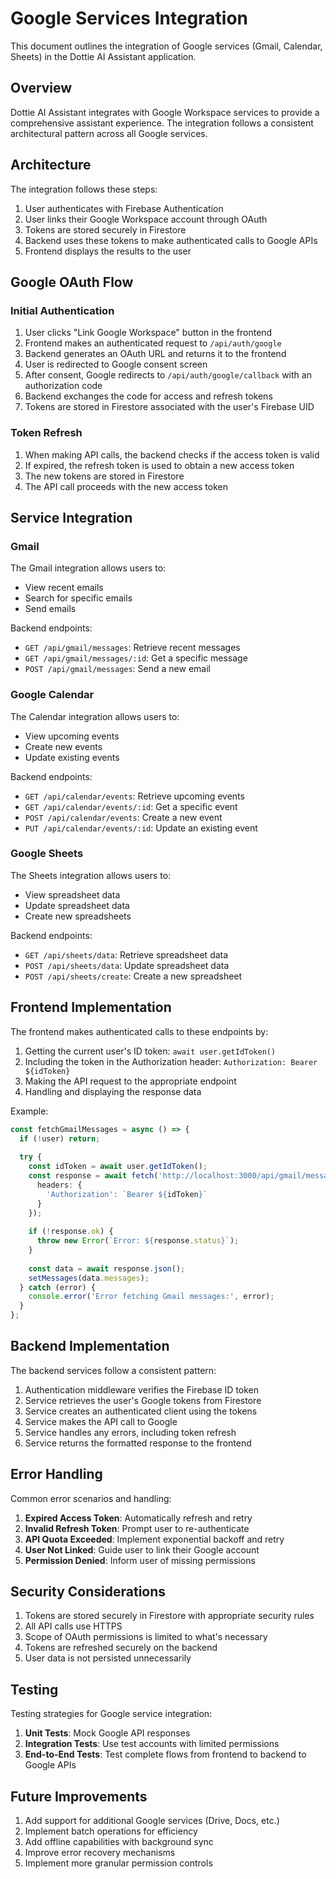 # Google Services Integration

This document outlines the integration of Google services (Gmail, Calendar, Sheets) in the Dottie AI Assistant application.

## Overview

Dottie AI Assistant integrates with Google Workspace services to provide a comprehensive assistant experience. The integration follows a consistent architectural pattern across all Google services.

## Architecture

The integration follows these steps:

1. User authenticates with Firebase Authentication
2. User links their Google Workspace account through OAuth
3. Tokens are stored securely in Firestore
4. Backend uses these tokens to make authenticated calls to Google APIs
5. Frontend displays the results to the user

## Google OAuth Flow

### Initial Authentication

1. User clicks "Link Google Workspace" button in the frontend
2. Frontend makes an authenticated request to `/api/auth/google`
3. Backend generates an OAuth URL and returns it to the frontend
4. User is redirected to Google consent screen
5. After consent, Google redirects to `/api/auth/google/callback` with an authorization code
6. Backend exchanges the code for access and refresh tokens
7. Tokens are stored in Firestore associated with the user's Firebase UID

### Token Refresh

1. When making API calls, the backend checks if the access token is valid
2. If expired, the refresh token is used to obtain a new access token
3. The new tokens are stored in Firestore
4. The API call proceeds with the new access token

## Service Integration

### Gmail

The Gmail integration allows users to:
- View recent emails
- Search for specific emails
- Send emails

Backend endpoints:
- `GET /api/gmail/messages`: Retrieve recent messages
- `GET /api/gmail/messages/:id`: Get a specific message
- `POST /api/gmail/messages`: Send a new email

### Google Calendar

The Calendar integration allows users to:
- View upcoming events
- Create new events
- Update existing events

Backend endpoints:
- `GET /api/calendar/events`: Retrieve upcoming events
- `GET /api/calendar/events/:id`: Get a specific event
- `POST /api/calendar/events`: Create a new event
- `PUT /api/calendar/events/:id`: Update an existing event

### Google Sheets

The Sheets integration allows users to:
- View spreadsheet data
- Update spreadsheet data
- Create new spreadsheets

Backend endpoints:
- `GET /api/sheets/data`: Retrieve spreadsheet data
- `POST /api/sheets/data`: Update spreadsheet data
- `POST /api/sheets/create`: Create a new spreadsheet

## Frontend Implementation

The frontend makes authenticated calls to these endpoints by:

1. Getting the current user's ID token: `await user.getIdToken()`
2. Including the token in the Authorization header: `Authorization: Bearer ${idToken}`
3. Making the API request to the appropriate endpoint
4. Handling and displaying the response data

Example:

```typescript
const fetchGmailMessages = async () => {
  if (!user) return;
  
  try {
    const idToken = await user.getIdToken();
    const response = await fetch('http://localhost:3000/api/gmail/messages', {
      headers: {
        'Authorization': `Bearer ${idToken}`
      }
    });
    
    if (!response.ok) {
      throw new Error(`Error: ${response.status}`);
    }
    
    const data = await response.json();
    setMessages(data.messages);
  } catch (error) {
    console.error('Error fetching Gmail messages:', error);
  }
};
```

## Backend Implementation

The backend services follow a consistent pattern:

1. Authentication middleware verifies the Firebase ID token
2. Service retrieves the user's Google tokens from Firestore
3. Service creates an authenticated client using the tokens
4. Service makes the API call to Google
5. Service handles any errors, including token refresh
6. Service returns the formatted response to the frontend

## Error Handling

Common error scenarios and handling:

1. **Expired Access Token**: Automatically refresh and retry
2. **Invalid Refresh Token**: Prompt user to re-authenticate
3. **API Quota Exceeded**: Implement exponential backoff and retry
4. **User Not Linked**: Guide user to link their Google account
5. **Permission Denied**: Inform user of missing permissions

## Security Considerations

1. Tokens are stored securely in Firestore with appropriate security rules
2. All API calls use HTTPS
3. Scope of OAuth permissions is limited to what's necessary
4. Tokens are refreshed securely on the backend
5. User data is not persisted unnecessarily

## Testing

Testing strategies for Google service integration:

1. **Unit Tests**: Mock Google API responses
2. **Integration Tests**: Use test accounts with limited permissions
3. **End-to-End Tests**: Test complete flows from frontend to backend to Google APIs

## Future Improvements

1. Add support for additional Google services (Drive, Docs, etc.)
2. Implement batch operations for efficiency
3. Add offline capabilities with background sync
4. Improve error recovery mechanisms
5. Implement more granular permission controls
